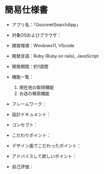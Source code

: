 # 簡易仕様書

* アプリ名：「GourmetSearchApp」

* 対象OSおよびブラウザ：

* 開発環境：Windows11, VScode

* 開発言語：Ruby (Ruby on rails), JavaScript

* 開発期間：約1週間

* 機能一覧：   
  1. 現在地の取得機能
  2. お店の検索機能


* フレームワーク：

* 設計ドキュメント：

* コンセプト：

* こだわりポイント：

* デザイン面でこだわったポイント：

* アドバイスして欲しいポイント：

* 自己評価：
